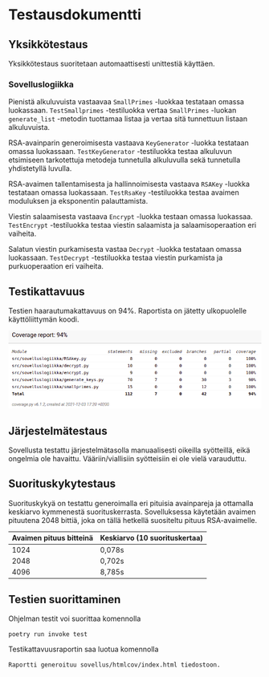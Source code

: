 # Testausdokumentti

## Yksikkötestaus

Yksikkötestaus suoritetaan automaattisesti unittestiä käyttäen.

### Sovelluslogiikka

Pienistä alkuluvuista vastaavaa `SmallPrimes` -luokkaa testataan omassa luokassaan. `TestSmallprimes` -testiluokka vertaa `SmallPrimes` -luokan `generate_list` -metodin tuottamaa listaa ja vertaa sitä tunnettuun listaan alkuluvuista.

RSA-avainparin generoimisesta vastaava `KeyGenerator` -luokka testataan omassa luokassaan. `TestKeyGenerator` -testiluokka testaa alkuluvun etsimiseen tarkotettuja metodeja tunnetulla alkuluvulla sekä tunnetulla yhdistetyllä luvulla.

RSA-avaimen tallentamisesta ja hallinnoimisesta vastaava `RSAKey` -luokka testataan omassa luokassaan. `TestRsaKey` -testiluokka testaa avaimen moduluksen ja eksponentin palauttamista.

Viestin salaamisesta vastaava `Encrypt` -luokka testaan omassa luokassaa. `TestEncrypt` -testiluokka testaa viestin salaamista ja salaamisoperaation eri vaiheita.

Salatun viestin purkamisesta vastaa `Decrypt` -luokka testataan omassa luokassaan. `TestDecrypt` -testiluokka testaa viestin purkamista ja purkuoperaation eri vaiheita.

## Testikattavuus

Testien haarautumakattavuus on 94%. Raportista on jätetty ulkopuolelle käyttöliittymän koodi.

![coverage](https://github.com/ItsTuukka/RSA-salaus_tiralabra/blob/master/dokumentaatio/kuvat/rsa_coverage.png)

## Järjestelmätestaus

Sovellusta testattu järjestelmätasolla manuaalisesti oikeilla syötteillä, eikä ongelmia ole havaittu. Vääriin/viallisiin syötteisiin ei ole vielä varauduttu.

## Suorituskykytestaus

Suorituskykyä on testattu generoimalla eri pituisia avainpareja ja ottamalla keskiarvo kymmenestä suorituskerrasta. Sovelluksessa käytetään avaimen pituutena 2048 bittiä, joka on tällä hetkellä suositeltu pituus RSA-avaimelle. 

Avaimen pituus bitteinä | Keskiarvo (10 suorituskertaa)|
-----|----------|
1024 | 0,078s
2048 | 0,702s
4096 | 8,785s

## Testien suorittaminen

Ohjelman testit voi suorittaa komennolla

```
poetry run invoke test
```

Testikattavuusraportin saa luotua komennolla 

```
Raportti generoituu sovellus/htmlcov/index.html tiedostoon.

